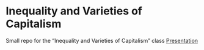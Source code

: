 # Inequality and Varieties of Capitalism
Small repo for the “Inequality and Varieties of Capitalism” class
[Presentation](https://docs.google.com/presentation/d/1RIjjTOLRpxrqHrLXw0LiwMsGYyIiym-aw48vbWadjao/edit?usp=sharing)
